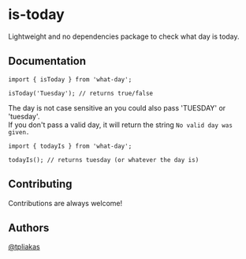 # is-today

Lightweight and no dependencies package to check what day is today.

## Documentation
```
import { isToday } from 'what-day';

isToday('Tuesday'); // returns true/false
```

The day is not case sensitive an you could also pass 'TUESDAY' or 'tuesday'.\
If you don't pass a valid day, it will return the string `No valid day was given.`

```
import { todayIs } from 'what-day';

todayIs(); // returns tuesday (or whatever the day is)
```
## Contributing

Contributions are always welcome!

## Authors

[@tpliakas](https://www.github.com/tpliakas)